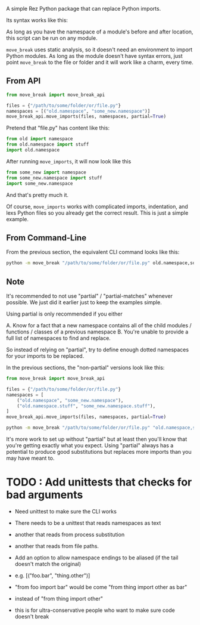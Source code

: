 A simple Rez Python package that can replace Python imports.

Its syntax works like this:

As long as you have the namespace of a module's before and after location, this script can be run on any module.

``move_break`` uses static analysis, so it doesn't need an environment to
import Python modules. As long as the module doesn't have syntax errors,
just point ``move_break`` to the file or folder and it will work like a
charm, every time.


## From API

```python
from move_break import move_break_api

files = {"/path/to/some/folder/or/file.py"}
namespaces = [("old.namespace", "some_new.namespace")]
move_break_api.move_imports(files, namespaces, partial=True)
```

Pretend that "file.py" has content like this:

```python
from old import namespace
from old.namespace import stuff
import old.namespace
```

After running `move_imports`, it will now look like this


```python
from some_new import namespace
from some_new.namespace import stuff
import some_new.namespace
```

And that's pretty much it.

Of course, ``move_imports`` works with complicated imports, indentation,
and lexs Python files so you already get the correct result. This is
just a simple example.


## From Command-Line
From the previous section, the equivalent CLI command looks like this:

```sh
python -m move_break "/path/to/some/folder/or/file.py" old.namespace,some_new.namespace
```

## Note

It's recommended to not use "partial" / "partial-matches" whenever
possible. We just did it earlier just to keep the examples simple.

Using partial is only recommended if you either

A. Know for a fact that a new namespace contains all of the child modules / functions / classes of a previous namespace
B. You're unable to provide a full list of namespaces to find and replace.

So instead of relying on "partial", try to define enough dotted
namespaces for your imports to be replaced.

In the previous sections, the "non-partial" versions look like this:

```python
from move_break import move_break_api

files = {"/path/to/some/folder/or/file.py"}
namespaces = [
	("old.namespace", "some_new.namespace"),
	("old.namespace.stuff", "some_new.namespace.stuff"),
]
move_break_api.move_imports(files, namespaces, partial=True)
```

```sh
python -m move_break "/path/to/some/folder/or/file.py" "old.namespace,some_new.namespace\nold.namespace.stuff,some_new.namespace.stuff"
```

It's more work to set up without "partial" but at least then you'll know
that you're getting exactly what you expect. Using "partial" always has
a potential to produce good substitutions but replaces more imports than
you may have meant to.


# TODO : Add unittests that checks for bad arguments
- Need unittest to make sure the CLI works
 - There needs to be a unittest that reads namespaces as text
 - another that reads from process substitution
 - another that reads from file paths.

-  Add an option to allow namespace endings to be aliased (if the tail doesn't match the original)
 - e.g. [("foo.bar", "thing.other")]
  - "from foo import bar" would be come "from thing import other as bar"
  - instead of "from thing import other"
  - this is for ultra-conservative people who want to make sure code doesn't break
